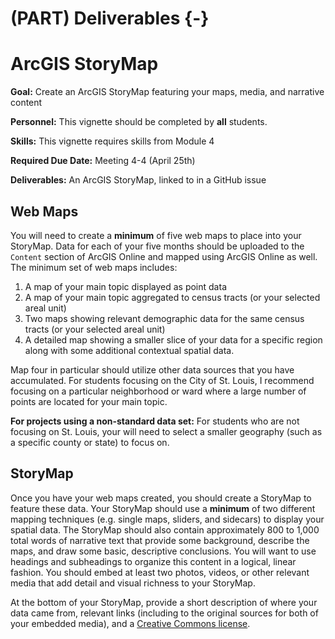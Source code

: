 # (PART) Deliverables {-}

# ArcGIS StoryMap

<div class="rmdgoal">
<p><strong>Goal:</strong> Create an ArcGIS StoryMap featuring your maps,
media, and narrative content</p>
</div>

<div class="rmdpersonnel">
<p><strong>Personnel:</strong> This vignette should be completed by
<strong>all</strong> students.</p>
</div>

<div class="rmdskills">
<p><strong>Skills:</strong> This vignette requires skills from Module
4</p>
</div>

<div class="rmddue">
<p><strong>Required Due Date:</strong> Meeting 4-4 (April 25th)</p>
</div>

<div class="rmddeliver">
<p><strong>Deliverables:</strong> An ArcGIS StoryMap, linked to in a
GitHub issue</p>
</div>

## Web Maps
You will need to create a **minimum** of five web maps to place into your StoryMap. Data for each of your five months should be uploaded to the `Content` section of ArcGIS Online and mapped using ArcGIS Online as well. The minimum set of web maps includes:

  1. A map of your main topic displayed as point data
  2. A map of your main topic aggregated to census tracts (or your selected areal unit)
  3. Two maps showing relevant demographic data for the same census tracts (or your selected areal unit)
  4. A detailed map showing a smaller slice of your data for a specific region along with some additional contextual spatial data.
  
Map four in particular should utilize other data sources that you have accumulated. For students focusing on the City of St. Louis, I recommend focusing on a particular neighborhood or ward where a large number of points are located for your main topic. 

<div class="rmdwarning">
<p><strong>For projects using a non-standard data set:</strong> For
students who are not focusing on St. Louis, your will need to select a
smaller geography (such as a specific county or state) to focus on.</p>
</div>

## StoryMap
Once you have your web maps created, you should create a StoryMap to feature these data. Your StoryMap should use a **minimum** of two different mapping techniques (e.g. single maps, sliders, and sidecars) to display your spatial data. The StoryMap should also contain approximately 800 to 1,000 total words of narrative text that provide some background, describe the maps, and draw some basic, descriptive conclusions. You will want to use headings and subheadings to organize this content in a logical, linear fashion. You should embed at least two photos, videos, or other relevant media that add detail and visual richness to your StoryMap. 

At the bottom of your StoryMap, provide a short description of where your data came from, relevant links (including to the original sources for both of your embedded media), and a [Creative Commons license](https://creativecommons.org/share-your-work/). 

